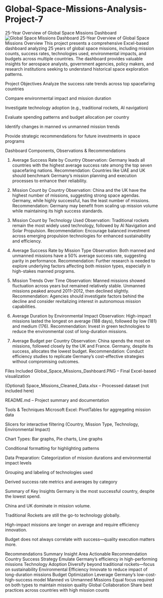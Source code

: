# Global-Space-Missions-Analysis-Project-7
25-Year Overview of Global Space Missions Dashboard
![Global Space Missions Dashboard](https://github.com/user-attachments/assets/e6582da0-ce18-4971-901f-d1c6071e78b7)
25-Year Overview of Global Space Missions 
Overview
This project presents a comprehensive Excel-based dashboard analyzing 25 years of global space missions, including mission counts, success rates, technologies used, environmental impacts, and budgets across multiple countries. The dashboard provides valuable insights for aerospace analysts, government agencies, policy makers, and research institutions seeking to understand historical space exploration patterns.

Project Objectives
Analyze the success rate trends across top spacefaring countries

Compare environmental impact and mission duration

Investigate technology adoption (e.g., traditional rockets, AI navigation)

Evaluate spending patterns and budget allocation per country

Identify changes in manned vs unmanned mission trends

Provide strategic recommendations for future investments in space programs

 Dashboard Components, Observations & Recommendations
1. Average Success Rate by Country
Observation: Germany leads all countries with the highest average success rate among the top seven spacefaring nations.
Recommendation: Countries like UAE and UK should benchmark Germany’s mission planning and execution processes to enhance their reliability.

2. Mission Count by Country
Observation: China and the UK have the highest number of missions, suggesting strong space agendas. Germany, while highly successful, has the least number of missions.
Recommendation: Germany may benefit from scaling up mission volume while maintaining its high success standards.

3. Mission Count by Technology Used
Observation: Traditional rockets remain the most widely used technology, followed by AI Navigation and Solar Propulsion.
Recommendation: Encourage balanced investment across emerging propulsion technologies for enhanced sustainability and efficiency.

4. Average Success Rate by Mission Type
Observation: Both manned and unmanned missions have a 50% average success rate, suggesting parity in performance.
Recommendation: Further research is needed to explore underlying factors affecting both mission types, especially in high-stakes manned programs.

5. Mission Trends Over Time
Observation: Manned missions showed fluctuation across years but remained relatively stable. Unmanned missions peaked around 2011–2012, then declined slightly.
Recommendation: Agencies should investigate factors behind the decline and consider revitalizing interest in autonomous mission capabilities.

6. Average Duration by Environmental Impact
Observation: High-impact missions lasted the longest on average (188 days), followed by low (181) and medium (176).
Recommendation: Invest in green technologies to reduce the environmental cost of long-duration missions.

7. Average Budget per Country
Observation: China spends the most on missions, followed closely by the UK and France. Germany, despite its success, allocates the lowest budget.
Recommendation: Conduct efficiency studies to replicate Germany’s cost-effective strategies without compromising outcomes.

 Files Included
Global_Space_Missions_Dashboard.PNG – Final Excel-based visualization

(Optional) Space_Missions_Cleaned_Data.xlsx – Processed dataset (not included here)

README.md – Project summary and documentation

 Tools & Techniques
Microsoft Excel:
PivotTables for aggregating mission data

Slicers for interactive filtering (Country, Mission Type, Technology, Environmental Impact)

Chart Types: Bar graphs, Pie charts, Line graphs

Conditional formatting for highlighting patterns

Data Preparation:
Categorization of mission durations and environmental impact levels

Grouping and labeling of technologies used

Derived success rate metrics and averages by category

 Summary of Key Insights
Germany is the most successful country, despite the lowest spend.

China and UK dominate in mission volume.

Traditional Rockets are still the go-to technology globally.

High-impact missions are longer on average and require efficiency innovation.

Budget does not always correlate with success—quality execution matters more.

 Recommendations Summary
Insight Area	Actionable Recommendation
Country Success Strategy	Emulate Germany’s efficiency in high-performing missions
Technology Adoption	Diversify beyond traditional rockets—focus on sustainability
Environmental Efficiency	Innovate to reduce impact of long-duration missions
Budget Optimization	Leverage Germany’s low-cost-high-success model
Manned vs Unmanned Missions	Equal focus required on both types to maintain mission quality
Global Collaboration	Share best practices across countries with high mission counts

